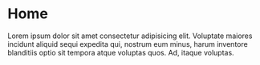 # Home

Lorem ipsum dolor sit amet consectetur adipisicing elit. Voluptate maiores
incidunt aliquid sequi expedita qui, nostrum eum minus, harum inventore
blanditiis optio sit tempora atque voluptas quos. Ad, itaque voluptas.
